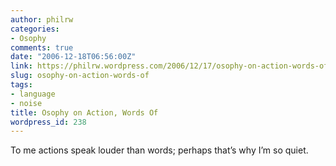 ```yaml
---
author: philrw
categories:
- Osophy
comments: true
date: "2006-12-18T06:56:00Z"
link: https://philrw.wordpress.com/2006/12/17/osophy-on-action-words-of/
slug: osophy-on-action-words-of
tags:
- language
- noise
title: Osophy on Action, Words Of
wordpress_id: 238
---
```


To me actions speak louder than words; perhaps that’s why I’m so quiet.




